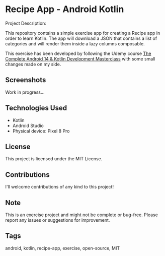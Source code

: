 # Recipe App - Android Kotlin

Project Description:

This repository contains a simple exercise app for creating a Recipe app in order to learn Kotlin. 
The app will download a JSON that contains a list of categories and will render them inside a
lazy columns composable.

This exercise has been developed by following the Udemy course <a href="https://www.udemy.com/course/android-kotlin-developer/?couponCode=KEEPLEARNING">The Complete Android 14 & Kotlin Development Masterclass</a>
with some small changes made on my side.

## Screenshots

Work in progress...

<!--<img src="https://github.com/simone-di-paolo/shopping-list/assets/24905857/63e21fe3-0999-4997-aa94-56f1167e226c" width="200px">
<img src="https://github.com/simone-di-paolo/shopping-list/assets/24905857/0b384f07-3644-4cf5-bd63-9365ee186533" width="200px">
<img src="https://github.com/simone-di-paolo/shopping-list/assets/24905857/2cff9f71-80c0-48ed-b6d8-c1fac999f306" width="200px">-->

## Technologies Used

- Kotlin
- Android Studio
- Physical device: Pixel 8 Pro
## License

This project is licensed under the MIT License.

## Contributions

I'll welcome contributions of any kind to this project!

## Note

This is an exercise project and might not be complete or bug-free.
Please report any issues or suggestions for improvement.
## Tags

android, kotlin, recipe-app, exercise, open-source, MIT
